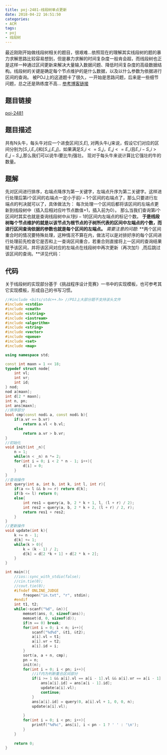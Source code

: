 ```yaml
---
title: poj-2481-线段树单点更新
date: 2018-04-22 16:51:50
categories: 
- ACM
tags:
- poj
- 线段树
---
```

最近刚刚开始做线段树相关的题目，很艰难...依照现在的理解其实线段树的题的暴力求解思路比较容易想到，但是暴力求解的时间复杂度一般肯会超，而线段树也正是这样一种通过区间更新来解决大量输入数据问题、降低时间复杂度的高级数据结构。线段树的关键是确定每个节点维护的是什么数据，以及以什么参数为依据进行区间的查询。
被POJ上的这道题卡了很久，一开始是思路问题，后来是一些细节问题，总之还是熟练度不高...
[参考博客链接](http://111qqz.com/2015/08/poj2481/)

## 题目链接
[poj-2481](http://poj.org/problem?id=2481)
## 题目描述
共有N头牛，每头牛对应一个进食区间[$S$,$E$], 对两头牛$i$,$j$来说，假设它们对应的区间分别为[$S\_i$,$E\_i$]和[$S\_j$,$E\_j$]，如果满足$S\_i<=S\_j，E\_j<=E\_i$且$E\_i-S\_i>E\_j-S\_j$,那么我们可以说牛$i$要比牛$j$强壮。
现对于每头牛来说计算比它强壮的牛的数量。
## 题解
先对区间进行排序，右端点降序为第一关键字，左端点升序为第二关键字。这样进行处理后第$i$个区间的右端点一定小于前$i-1$个区间的右端点了，那么只要进行左端点的判决就可以了，具体做法为：
每次处理一个区间后都将该区间的左端点更新到线段树中（插入后相对应叶节点数值+1，插入前为0）。
那么当我们查询第$i$个区间时其实也就是查询线段树中从1到$i-1$的区间内左端点的标记个数。
**于是线段树每个节点维护的就是以该节点为根节点的子树所代表的区间中左端点的个数，而进行区间查询依据的参数也就是每个区间的左端点。**
*需要注意的问题*:
**两个区间重合时的情况要特殊处理，这种情况不算在内，做法可以是对排好序的每个区间进行处理前先检查它是否和上一查询区间重合，若重合则直接将上一区间的查询结果赋予该区间，并将该区间对应的左端点在线段树中再次更新（再次加1）,而后跳过该区间的查询。**详见代码：
## 代码
关于线段树的实现部分基于《挑战程序设计竞赛》一书中的实现模板，也可参考其它实现模板，形成自己的书写习惯。
``` C++
//#include <bits/stdc++.h> //POJ上大部分题不支持该头文件
#include <cstdio>
#include <cmath>
#include <cstring>
#include <iostream>
#include <algorithm>
#include <string>
#include <vector>
#include <queue>
#include <set>
#include <map>

using namespace std;

const int maxn = 1 << 18;
typedef struct node{
    int vl;
    int vr;
    int id;
} nod;
nod a[maxn];
int d[2 * maxn];
int n, pn;
int ans[maxn];
//排序部分
bool cmp(const nod& a, const nod& b){
    if(a.vr == b.vr) 
        return a.vl < b.vl;
    else
        return a.vr > b.vr;
}
//初始化
void init(int _n){
    n = 1;
    while(n < _n) n *= 2;
    for(int i = 0; i < 2 * n - 1; i++){
        d[i] = 0;
    }
}
//查询操作
int query(int a, int b, int k, int l, int r){
    if(a <= l && b >= r) return d[k];
    if(b <= l) return 0;
    else{
        int res1 = query(a, b, 2 * k + 1, l, (l + r) / 2);
        int res2 = query(a, b, 2 * k + 2, (l + r) / 2, r);
        return res1 + res2;
    }
}
//更新操作
void update(int k){
    k += n - 1;
    d[k] += 1;
    while(k > 0){
        k = (k - 1) / 2;
        d[k] = d[2 *k + 1] + d[2 * k + 2];
    }
}

int main(){
    //ios::sync_with_stdio(false);
    //cin.tie(0);
    //cout.tie(0);
    #ifndef ONLINE_JUDGE
        freopen("in.txt", "r", stdin);
    #endif
    int t1, t2;
    while(~scanf("%d", &n)){
        memset(ans, 0, sizeof(ans));
        memset(d, 0, sizeof(d));
	    if(n == 0) break;
	    for(int i = 0; i < n; i++){
            scanf("%d%d", &t1, &t2);
            a[i].vl = t1;
            a[i].vr = t2;
            a[i].id = i;
        }
        sort(a, a + n, cmp);
        pn = n;
        init(n);
        for(int i = 0; i < pn; i++){
            //if内为判断重合区间部分
            if(i >= 1 && a[i].vl == a[i - 1].vl && a[i].vr == a[i - 1].vr){
                ans[a[i].id] = ans[a[i - 1].id];
                update(a[i].vl);
                continue;
            }
            ans[a[i].id] = query(0, a[i].vl + 1, 0, 0, n);
            update(a[i].vl);
			
        }
        for(int i = 0; i < pn; i++){
            printf("%d%c", ans[i], i < pn - 1 ? ' ' : '\n');
        }
    }
	
    return 0;
}
```
